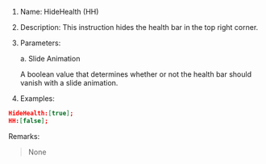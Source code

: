 1. Name: HideHealth (HH)
2. Description: This instruction hides the health bar in the top right corner.
3. Parameters:
  
    a. Slide Animation
    
    A boolean value that determines whether or not the health bar should vanish with a slide animation.
4. Examples:
```json
HideHealth:[true];
HH:[false];
```
Remarks:
> None